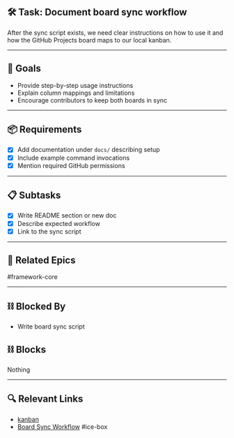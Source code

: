## 🛠️ Task: Document board sync workflow

After the sync script exists, we need clear instructions on how to use it and how the GitHub Projects board maps to our local kanban.

---

## 🎯 Goals
- Provide step-by-step usage instructions
- Explain column mappings and limitations
- Encourage contributors to keep both boards in sync

---

## 📦 Requirements
- [x] Add documentation under `docs/` describing setup
- [x] Include example command invocations
- [x] Mention required GitHub permissions

---

## 📋 Subtasks
- [x] Write README section or new doc
- [x] Describe expected workflow
- [x] Link to the sync script

---

## 🔗 Related Epics
#framework-core

---

## ⛓️ Blocked By
- Write board sync script

## ⛓️ Blocks
Nothing

---

## 🔍 Relevant Links
- [kanban](../boards/kanban.md)
- [Board Sync Workflow](../../board_sync.md)
#ice-box
